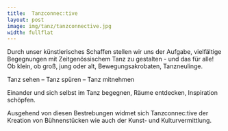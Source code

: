 ```yaml
---
title:  Tanzconnec:tive
layout: post
image: img/tanz/tanzconnective.jpg
width: fullflat
---
```

Durch unser künstlerisches Schaffen stellen wir uns der Aufgabe, vielfältige Begegnungen mit Zeitgenössischem Tanz zu gestalten - und das für alle! Ob klein, ob groß, jung oder alt, Bewegungsakrobaten, Tanzneulinge.

Tanz sehen – Tanz spüren – Tanz mitnehmen

Einander und sich selbst im Tanz begegnen, Räume entdecken, Inspiration schöpfen.

Ausgehend von diesen Bestrebungen widmet sich Tanzconnec:tive der Kreation von Bühnenstücken wie auch der Kunst- und Kulturvermittlung. 
